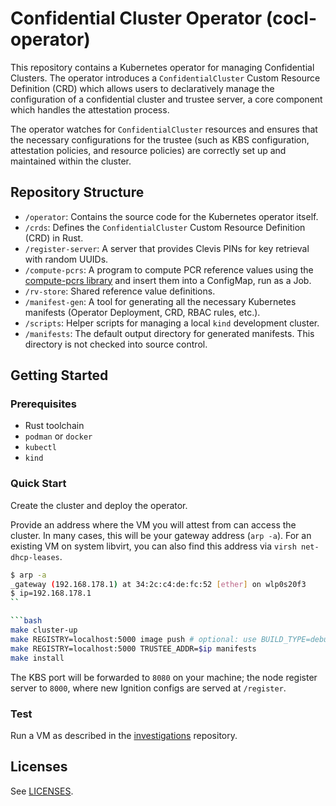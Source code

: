# Confidential Cluster Operator (cocl-operator)

This repository contains a Kubernetes operator for managing Confidential Clusters. The operator introduces a 
`ConfidentialCluster` Custom Resource Definition (CRD) which allows users to declaratively manage the configuration 
of a confidential cluster and trustee server, a core component which handles the attestation process.

The operator watches for `ConfidentialCluster` resources and ensures that the necessary configurations for the trustee 
(such as KBS configuration, attestation policies, and resource policies) are correctly set up and maintained 
within the cluster.

## Repository Structure

-   `/operator`: Contains the source code for the Kubernetes operator itself.
-   `/crds`: Defines the `ConfidentialCluster` Custom Resource Definition (CRD) in Rust.
-   `/register-server`: A server that provides Clevis PINs for key retrieval with random UUIDs.
-   `/compute-pcrs`: A program to compute PCR reference values using the [compute-pcrs library](https://github.com/confidential-clusters/compute-pcrs) and insert them into a ConfigMap, run as a Job.
-   `/rv-store`: Shared reference value definitions.
-   `/manifest-gen`: A tool for generating all the necessary Kubernetes manifests (Operator Deployment, CRD, RBAC rules, etc.).
-   `/scripts`: Helper scripts for managing a local `kind` development cluster.
-   `/manifests`: The default output directory for generated manifests. This directory is not checked into source control.

## Getting Started

### Prerequisites

-   Rust toolchain
-   `podman` or `docker`
-   `kubectl`
-   `kind`

### Quick Start

Create the cluster and deploy the operator.

Provide an address where the VM you will attest from can access the cluster.
In many cases, this will be your gateway address (`arp -a`).
For an existing VM on system libvirt, you can also find this address via `virsh net-dhcp-leases`.

```bash
$ arp -a
_gateway (192.168.178.1) at 34:2c:c4:de:fc:52 [ether] on wlp0s20f3
$ ip=192.168.178.1
``

```bash
make cluster-up
make REGISTRY=localhost:5000 image push # optional: use BUILD_TYPE=debug
make REGISTRY=localhost:5000 TRUSTEE_ADDR=$ip manifests
make install
```

The KBS port will be forwarded to `8080` on your machine; the node register server to `8000`, where new Ignition configs are served at `/register`.

### Test

Run a VM as described in the
[investigations](https://github.com/confidential-clusters/investigations?tab=readme-ov-file#example-with-the-confidential-clusters-operator-and-a-local-vm)
repository.

## Licenses

See [LICENSES](LICENSES).
